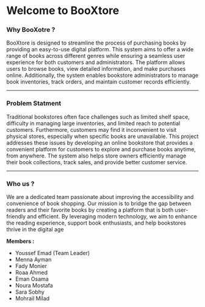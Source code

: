 # Welcome to BooXtore

### Why BooXotre ?

BooXtore is designed to streamline the process of purchasing books by
providing an easy-to-use digital platform. This system aims to offer a
wide range of books across different genres while ensuring a seamless
user experience for both customers and administrators. The platform
allows users to browse books, view detailed information, and make
purchases online. Additionally, the system enables bookstore
administrators to manage book inventories, track orders, and maintain
customer records efficiently.

---
### Problem Statment

Traditional bookstores often face challenges such as limited shelf
space, difficulty in managing large inventories, and limited reach to
potential customers. Furthermore, customers may find it inconvenient to
visit physical stores, especially when specific books are unavailable.
This project addresses these issues by developing an online bookstore
that provides a convenient platform for customers to explore and
purchase books anytime, from anywhere. The system also helps store
owners efficiently manage their book collections, track sales, and
provide better customer service.

---
### Who us ?

We are a dedicated team passionate about improving the accessibility and
convenience of book shopping. Our mission is to bridge the gap between
readers and their favorite books by creating a platform that is both
user-friendly and efficient. By leveraging modern technology, we aim to
enhance the reading experience, support book enthusiasts, and help
bookstores thrive in the digital age

**Members :**
- Youssef Emad (Team Leader)
- Menna Ayman
- Fady Monier
- Roaa Ahmed
- Eman Osama
- Noura Mostafa
- Sara Sobhy
- Mohrail Milad